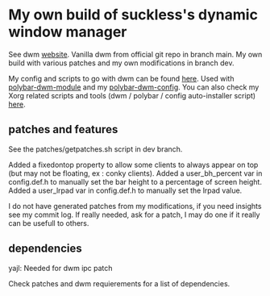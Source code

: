 # My own build of suckless's dynamic window manager

See dwm [website](https://dwm.suckless.org/).
Vanilla dwm from official git repo in branch main.
My own build with various patches and my own modifications in branch dev.

My config and scripts to go with dwm can be found [here](https://github.com/bullekeup/dwm-config).
Used with [polybar-dwm-module]() and my [polybar-dwm-config](https://github.com/bullekeup/polybar-dwm-config).
You can also check my Xorg related scripts and tools (dwm / polybar / config auto-installer script) [here](https://github.com/bullekeup/Xorg-wm-tools).

## patches and features

See the patches/getpatches.sh script in dev branch.

Added a fixedontop property to allow some clients to always appear on top (but may not be floating, ex : conky clients). Added a user_bh_percent var in config.def.h to manually set the bar height to a percentage of screen height. Added a user_lrpad var in config.def.h to manually set the lrpad value.

I do not have generated patches from my modifications, if you need insights see my commit log. If really needed, ask for a patch, I may do one if it really can be usefull to others.

## dependencies

yajl: Needed for dwm ipc patch

Check patches and dwm requierements for a list of dependencies.

